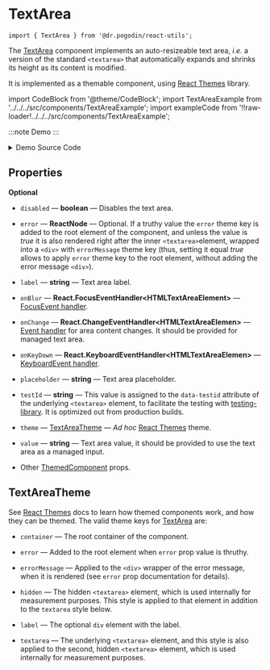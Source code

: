 # TextArea
```tsx
import { TextArea } from '@dr.pogodin/react-utils';
```
The [TextArea] component implements an auto-resizeable text area,
_i.e._ a version of the standard `<textarea>` that automatically expands
and shrinks its height as its content is modified.

It is implemented as a themable component, using [React Themes] library.

import CodeBlock from '@theme/CodeBlock';
import TextAreaExample from '../../../src/components/TextAreaExample';
import exampleCode from '!!raw-loader!../../../src/components/TextAreaExample';

:::note Demo
<TextAreaExample />
:::
<details>
<summary>Demo Source Code</summary>

<CodeBlock className="language-tsx">{exampleCode}</CodeBlock>
</details>

## Properties

**Optional**

- `disabled` &mdash; **boolean** &mdash; Disables the text area.

- `error` &mdash; **ReactNode** &mdash; Optional. If a truthy value the `error`
  theme key is added to the root element of the component, and unless the value
  is _true_ it is also rendered right after the inner `<textarea>`element,
  wrapped into a `<div>` with `errorMessage` theme key (thus, setting it equal
  _true_ allows to apply `error` theme key to the root element, without adding
  the error message `<div>`).

- `label` &mdash; **string** &mdash; Text area label.

- `onBlur` &mdash; **React.FocusEventHandler&lt;HTMLTextAreaElement&gt;**
  &mdash; [FocusEvent handler](https://react.dev/reference/react-dom/components/common#focusevent-handler).

- `onChange` &mdash; **React.ChangeEventHandler&lt;HTMLTextAreaElemen&gt;** &mdash;
  [Event handler](https://react.dev/reference/react-dom/components/common#event-handler)
  for area content changes. It should be provided for managed text area.
- `onKeyDown` &mdash; **React.KeyboardEventHandler&lt;HTMLTextAreaElemen&gt;**
  &mdash; [KeyboardEvent handler](https://react.dev/reference/react-dom/components/common#keyboardevent-handler).
- `placeholder` &mdash; **string** &mdash; Text area placeholder.

- `testId` &mdash; **string** &mdash; This value is assigned to
  the `data-testid` attribute of the underlying `<textarea>` element,
  to facilitate the testing with [testing-library]. It is optimized out from
  production builds.

- `theme` &mdash; [TextAreaTheme] &mdash; _Ad hoc_ [React Themes] theme.
- `value` &mdash; **string** &mdash; Text area value, it should be
  provided to use the text area as a managed input.
- Other [ThemedComponent] props.

## TextAreaTheme
[TextAreaTheme]: #textareatheme
See [React Themes] docs to learn how themed components work, and how they can be
themed. The valid theme keys for [TextArea] are:

- `container` &mdash; The root container of the component.

- `error` &mdash; Added to the root element when `error` prop value is thruthy.

- `errorMessage` &mdash; Applied to the `<div>` wrapper of the error message,
  when it is rendered (see `error` prop documentation for details).

- `hidden` &mdash; The hidden `<textarea>` element, which is used internally
  for measurement purposes. This style is applied to that element in addition
  to the `textarea` style below.

- `label` &mdash; The optional `div` element with the label.

- `textarea` &mdash; The underlying `<textarea>` element, and this style is also
  applied to the second, hidden `<textarea>` element, which is used internally
  for measurement purposes.

[React Themes]: https://dr.pogodin.studio/docs/react-themes
[testing-library]: https://testing-library.com
[TextArea]: /docs/api/components/textarea
[ThemedComponent]: https://dr.pogodin.studio/docs/react-themes/docs/api/components#themedcomponent
